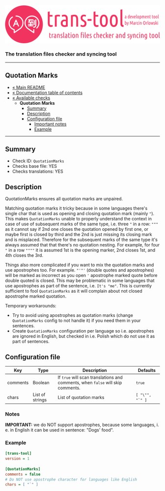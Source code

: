 ![trans-tool logo](../../artwork/trans-tool-logo.png)

### The translation files checker and syncing tool ###

---

## Quotation Marks ##

* [« Main README](../../README.md)
* [« Documentation table of contents](../README.md)
* [« Available checks](README.md)
  * **Quotation Marks**
    * [Summary](#summary)
    * [Description](#description)
    * [Configuration file](#configuration-file)
      * [Important notes](#notes)
      * [Example](#example)

---

## Summary ##

* Check ID: `QuotationMarks`
* Checks base file: YES
* Checks translations: YES

## Description ##

QuotationMarks ensures all quotation marks are unpaired.

Matching quotation marks it tricky because in some languages there's single char that is used as opening and closing quotation
mark (mainly `"`). This makes `QuotationMarks` unable to properly understand the context in case of use of subsequent marks of the
same type, i.e. three `"` in a row: `"""` as it cannot say if 2nd one closes the quotation opened by first one, or maybe first is
closed by third and the 2nd is just missing its closing mark and is misplaced. Therefore for the subsequent marks of the same type
it's always assumed that that there's no quotation nesting. For example, for four `"` in a row `""""`
it is assumed 1st is the opening marker, 2nd closes 1st, and 4th closes the 3rd.

Things also more complicated if you want to mix the quotation marks and use apostrophes too. For example. `"'"'` (double quotes and
apostrophes) will be marked as incorrect as you open `'` apostrophe marked quote before double quoted is closed. This may be
problematic in some languages that use apostrophes as part of the sentence, i.e. `It's "me"`. This is currently sufficient to
fool `QuotationMarks` as it will complain about not closed apostrophe marked quotation.

Temporary workarounds:

* Try to avoid using apostrophes as quotation marks (change `QuotationMarks` config to not handle it) if you need them in your
  sentences.
* Create `QuotationMarks` configuration per language so i.e. apostrophes are ignored in English, but checked in i.e. Polish which do
  not use it as part of sentences.

## Configuration file ##

| Key      | Type      | Description | Defaults |
|----------|-----------|-------------|----------|
| comments | Boolean         | If `true` will scan translations and comments, when `false` will skip comments. | `true` |
| chars    | List of strings | List of quotation marks | ``[ "\"", "`" ]`` |

### Notes ###

**IMPORTANT:** we do NOT support apostrophes, because some languages, i. e. in English it can be used in sentence: "Dogs' food".

### Example ###

```ini
[trans-tool]
version = 1

[QuotationMarks]
comments = false
# Do NOT use apostrophe character for languages like English
chars = [ "`" ]
```

